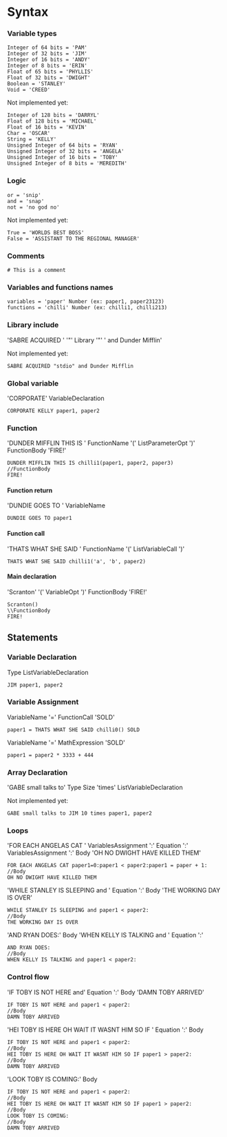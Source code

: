 # Syntax

### Variable types
```
Integer of 64 bits = 'PAM'
Integer of 32 bits = 'JIM'
Integer of 16 bits = 'ANDY'
Integer of 8 bits = 'ERIN'
Float of 65 bits = 'PHYLLIS'
Float of 32 bits = 'DWIGHT'
Boolean = 'STANLEY'
Void = 'CREED'
```

Not implemented yet:
```
Integer of 128 bits = 'DARRYL'
Float of 128 bits = 'MICHAEL'
Float of 16 bits = 'KEVIN'
Char = 'OSCAR'
String = 'KELLY'
Unsigned Integer of 64 bits = 'RYAN'
Unsigned Integer of 32 bits = 'ANGELA'
Unsigned Integer of 16 bits = 'TOBY'
Unsigned Integer of 8 bits = 'MEREDITH'
```
### Logic

```
or = 'snip'
and = 'snap'
not = 'no god no'
```

Not implemented yet:
```
True = 'WORLDS BEST BOSS'
False = 'ASSISTANT TO THE REGIONAL MANAGER'
```

### Comments

```
# This is a comment
```

### Variables and functions names

```
variables = 'paper' Number (ex: paper1, paper23123)
functions = 'chilli' Number (ex: chilli1, chilli213)

```

### Library include
'SABRE ACQUIRED ' '"' Library '"' ' and Dunder Mifflin'

Not implemented yet:
```
SABRE ACQUIRED "stdio" and Dunder Mifflin
```

### Global variable
'CORPORATE' VariableDeclaration

```
CORPORATE KELLY paper1, paper2
```
### Function
'DUNDER MIFFLIN THIS IS ' FunctionName '(' ListParameterOpt ')' FunctionBody 'FIRE!'

```
DUNDER MIFFLIN THIS IS chilli1(paper1, paper2, paper3)
//FunctionBody
FIRE!
```
#### Function return
'DUNDIE GOES TO ' VariableName

```
DUNDIE GOES TO paper1
```

#### Function call
'THATS WHAT SHE SAID ' FunctionName '(' ListVariableCall ')'

```
THATS WHAT SHE SAID chilli1('a', 'b', paper2)
```

#### Main declaration
'Scranton' '(' VariableOpt ')' FunctionBody 'FIRE!'

```
Scranton()
\\FunctionBody
FIRE!
```
## Statements

### Variable Declaration
Type ListVariableDeclaration

```
JIM paper1, paper2
```

### Variable Assignment
VariableName '=' FunctionCall 'SOLD'

```
paper1 = THATS WHAT SHE SAID chilli0() SOLD
```

VariableName '=' MathExpression 'SOLD'

```
paper1 = paper2 * 3333 + 444
```
### Array Declaration
'GABE small talks to' Type Size 'times' ListVariableDeclaration

Not implemented yet:
```
GABE small talks to JIM 10 times paper1, paper2
```
### Loops

'FOR EACH ANGELAS CAT ' VariablesAssignment ':' Equation ':' VariablesAssignment ':' Body 'OH NO DWIGHT HAVE KILLED THEM'

```
FOR EACH ANGELAS CAT paper1=0:paper1 < paper2:paper1 = paper + 1:
//Body
OH NO DWIGHT HAVE KILLED THEM
```

'WHILE STANLEY IS SLEEPING and ' Equation ':' Body 'THE WORKING DAY IS OVER'

```
WHILE STANLEY IS SLEEPING and paper1 < paper2:
//Body
THE WORKING DAY IS OVER
```

'AND RYAN DOES:' Body 'WHEN KELLY IS TALKING and ' Equation ':'

```
AND RYAN DOES:
//Body
WHEN KELLY IS TALKING and paper1 < paper2:
```

### Control flow
'IF TOBY IS NOT HERE and' Equation ':' Body 'DAMN TOBY ARRIVED'

```
IF TOBY IS NOT HERE and paper1 < paper2:
//Body
DAMN TOBY ARRIVED
```

'HEI  TOBY IS HERE OH WAIT IT WASNT HIM SO IF ' Equation ':' Body

```
IF TOBY IS NOT HERE and paper1 < paper2:
//Body
HEI TOBY IS HERE OH WAIT IT WASNT HIM SO IF paper1 > paper2:
//Body
DAMN TOBY ARRIVED
```

'LOOK TOBY IS COMING:' Body

```
IF TOBY IS NOT HERE and paper1 < paper2:
//Body
HEI TOBY IS HERE OH WAIT IT WASNT HIM SO IF paper1 > paper2:
//Body
LOOK TOBY IS COMING:
//Body
DAMN TOBY ARRIVED
```

